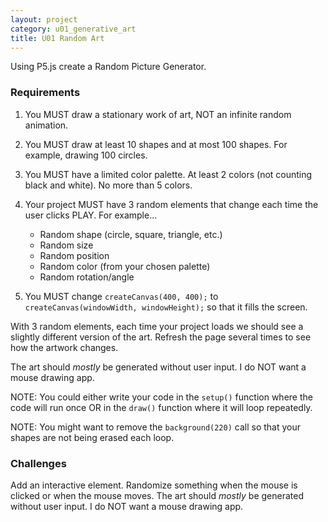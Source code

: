 ```yaml
---
layout: project
category: u01_generative_art
title: U01 Random Art
---
```




Using P5.js create a Random Picture Generator. 


### Requirements

1. You MUST draw a stationary work of art, NOT an infinite random animation. 

1. You MUST draw at least 10 shapes and at most 100 shapes. For example, drawing 100 circles.

1. You MUST have a limited color palette. At least 2 colors (not counting black and white). No more than 5 colors.

1. Your project MUST have 3 random elements that change each time the user clicks PLAY. For example...
    - Random shape (circle, square, triangle, etc.)
    - Random size
    - Random position
    - Random color (from your chosen palette)
    - Random rotation/angle

1. You MUST change `createCanvas(400, 400);` to `createCanvas(windowWidth, windowHeight);` so that it fills the screen.

With 3 random elements, each time your project loads we should see a slightly different version of the art. Refresh the page several times to see how the artwork changes.

The art should *mostly* be generated without user input. I do NOT want a mouse drawing app.

NOTE: You could either write your code in the `setup()` function where the code will run once OR in the `draw()` function where it will loop repeatedly.

NOTE: You might want to remove the `background(220)` call so that your shapes are not being erased each loop.

### Challenges

Add an interactive element. Randomize something when the mouse is clicked or when the mouse moves. The art should *mostly* be generated without user input. I do NOT want a mouse drawing app.